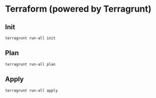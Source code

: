 # Terraform (powered by Terragrunt)

## Init

```
terragrunt run-all init
```

## Plan

```
terragrunt run-all plan
```

## Apply

```
terragrunt run-all apply
```
